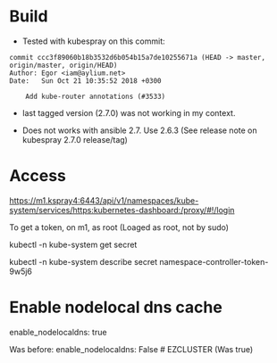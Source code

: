 # Build 

- Tested with kubespray on this commit:

```
commit ccc3f89060b18b3532d6b054b15a7de10255671a (HEAD -> master, origin/master, origin/HEAD)
Author: Egor <iam@aylium.net>
Date:   Sun Oct 21 10:35:52 2018 +0300

    Add kube-router annotations (#3533)
```

- last tagged version (2.7.0) was not working in my context.

- Does not works with ansible 2.7. Use 2.6.3 (See release note on kubespray 2.7.0 release/tag)


# Access

https://m1.kspray4:6443/api/v1/namespaces/kube-system/services/https:kubernetes-dashboard:/proxy/#!/login

To get a token, on m1, as root (Loaged as root, not by sudo)

kubectl -n kube-system get secret

kubectl -n kube-system describe secret namespace-controller-token-9w5j6



# Enable nodelocal dns cache
enable_nodelocaldns: true

Was before:
enable_nodelocaldns: False     # EZCLUSTER (Was true)



